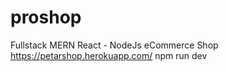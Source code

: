 # proshop
Fullstack MERN React - NodeJs eCommerce Shop
https://petarshop.herokuapp.com/
npm run dev
